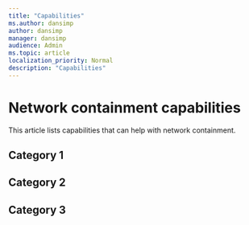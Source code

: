 ```yaml
---
title: "Capabilities"
ms.author: dansimp
author: dansimp
manager: dansimp
audience: Admin
ms.topic: article
localization_priority: Normal
description: "Capabilities"
---
```


# Network containment capabilities

This article lists capabilities that can help with network containment.


## Category 1



## Category 2



## Category 3



